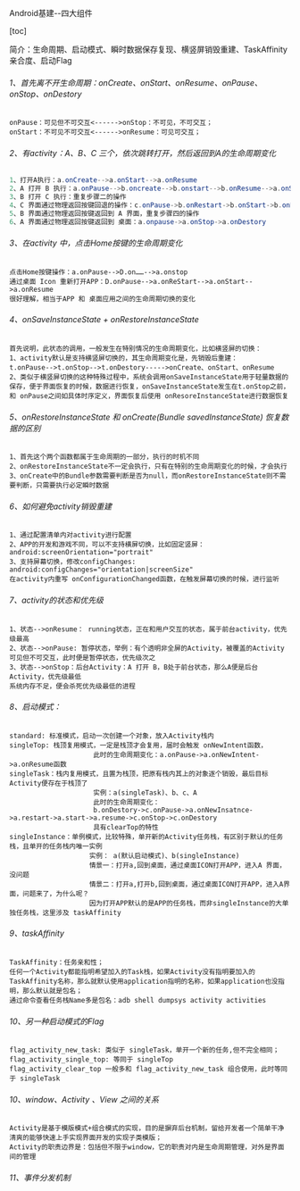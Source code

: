 Android基建--四大组件

[toc]

简介：生命周期、启动模式、瞬时数据保存复现、横竖屏销毁重建、TaskAffinity亲合度、启动Flag

###### 1、首先离不开生命周期：onCreate、onStart、onResume、onPause、onStop、onDestory

```
onPause：可见但不可交互<------>onStop：不可见，不可交互；
onStart：不可见不可交互<------>onResume：可见可交互；
```



###### 2、有activity：A、B、C 三个，依次跳转打开，然后返回到A的生命周期变化

 ```java
 1、打开A执行：a.onCreate-->a.onStart-->a.onResume
 2、A 打开 B 执行：a.onPause-->b.oncreate-->b.onstart-->b.onResume-->a.onStop
 3、B 打开 C 执行：重复步骤二的操作
 4、C 界面通过物理返回按键回退的操作：c.onPause->b.onRestart->b.onStart->b.onResume->c.onStop->c.onDestory
 5、B 界面通过物理返回按键返回到 A 界面，重复步骤四的操作
 6、A 界面通过物理返回按键返回到 桌面：a.onpause->a.onStop->a.onDestory
 ```

###### 3、在activity 中，点击Home按键的生命周期变化

```
点击Home按键操作：a.onPause-->D.on……-->a.onstop
通过桌面 Icon 重新打开APP：D.onPause-->a.onReStart-->a.onStart-->a.onResume
很好理解，相当于APP 和 桌面应用之间的生命周期切换的变化
```

###### 4、onSaveInstanceState + onRestoreInstanceState

```
首先说明，此状态的调用，一般发生在特别情况的生命周期变化，比如横竖屏的切换：
1、activity默认是支持横竖屏切换的，其生命周期变化是，先销毁后重建：
t.onPause-->t.onStop-->t.onDestory----->onCreate、onStart、onResume
2、类似于横竖屏切换的这种特殊过程中，系统会调用onSaveInstanceState用于轻量数据的保存，便于界面恢复的时候，数据进行恢复，onSaveInstanceState发生在t.onStop之前，和 onPause之间如具体时序定义，界面恢复后使用 onResoreInstanceState进行数据恢复
```

###### 5、onRestoreInstanceState 和 onCreate(Bundle savedInstanceState) 恢复数据的区别

```
1、首先这个两个函数都属于生命周期的一部分，执行的时机不同
2、onRestoreInstanceState不一定会执行，只有在特别的生命周期变化的时候，才会执行
3、onCreate中的Bundle参数需要判断是否为null，而onRestoreInstanceState则不需要判断，只需要执行必定瞬时数据
```

###### 6、如何避免activity销毁重建

```
1、通过配置清单内对activity进行配置
2、APP的开发和游戏不同，可以不支持横屏切换，比如固定竖屏： android:screenOrientation="portrait"
3、支持屏幕切换，修改configChanges:
android:configChanges="orientation|screenSize"
在activity内重写 onConfigurationChanged函数，在触发屏幕切换的时候，进行监听
```

###### 7、activity的状态和优先级

```
1、状态-->onResume： running状态，正在和用户交互的状态，属于前台activity，优先级最高
2、状态-->onPause: 暂停状态，举例：有个透明非全屏的Activity，被覆盖的Activity可见但不可交互，此时便是暂停状态，优先级次之
3、状态-->onStop：后台Activity：A 打开 B，B处于前台状态，那么A便是后台Activity，优先级最低
系统内存不足，便会杀死优先级最低的进程
```

###### 8、启动模式：

```
standard: 标准模式，启动一次创建一个对象，放入Activity栈内
singleTop: 栈顶复用模式，一定是栈顶才会复用，届时会触发 onNewIntent函数，
					 此时的生命周期变化：a.onPause->a.onNewIntent->a.onResume函数
singleTask：栈内复用模式，且置为栈顶，把原有栈内其上的对象逐个销毁，最后目标Activity便存在于栈顶了
					 实例：a(singleTask)、b、c、A
					 此时的生命周期变化：
					 b.onDestory->c.onPause->a.onNewInsatnce->a.restart->a.start->a.resume->c.onStop->c.onDestory
					 具有clearTop的特性
singleInstance：单例模式，比较特殊，单开新的Activity任务栈，有区别于默认的任务栈，且单开的任务栈内唯一实例
					实例： a(默认启动模式)、b(singleInstance)
					情景一：打开a,回到桌面，通过桌面ICON打开APP，进入A 界面，没问题
					情景二：打开a,打开b,回到桌面，通过桌面ICON打开APP，进入A界面，问题来了，为什么呢？
					因为打开APP默认的是APP的任务栈，而非singleInstance的大单独任务栈，这里涉及 taskAffinity
```

###### 9、taskAffinity

```
TaskAffinity：任务亲和性；
任何一个Activity都能指明希望加入的Task栈，如果Activity没有指明要加入的TaskAffinity名称，那么就默认使用application指明的名称，如果application也没指明，那么默认就是包名；
通过命令查看任务栈Name多是包名：adb shell dumpsys activity activities

```

###### 10、另一种启动模式的Flag

```
flag_activity_new_task: 类似于 singleTask，单开一个新的任务,但不完全相同；
flag_activity_single_top: 等同于 singleTop
flag_activity_clear_top 一般多和 flag_activity_new_task 组合使用，此时等同于 singleTask
```

###### 10、window、Activity 、View 之间的关系

```
Activity是基于模版模式+组合模式的实现，目的是摒弃后台机制，留给开发者一个简单干净清爽的能够快速上手实现界面开发的实现子类模版；
Activity的职责边界是：包括但不限于window，它的职责对内是生命周期管理，对外是界面间的管理
```

###### 11、事件分发机制

```
```





